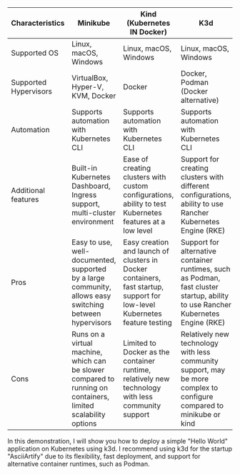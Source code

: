 | Characteristics           | Minikube                                               | Kind (Kubernetes IN Docker)                          | K3d                                                   |
|---------------------------|--------------------------------------------------------|------------------------------------------------------|-------------------------------------------------------|
| Supported OS           | Linux, macOS, Windows                                  | Linux, macOS, Windows                                | Linux, macOS, Windows                                |
| Supported Hypervisors  | VirtualBox, Hyper-V, KVM, Docker                       | Docker                                               | Docker, Podman (Docker alternative)                 |
| Automation            | Supports automation with Kubernetes CLI   | Supports automation with Kubernetes CLI | Supports automation with Kubernetes CLI |
| Additional features         | Built-in Kubernetes Dashboard, Ingress support, multi-cluster environment | Ease of creating clusters with custom configurations, ability to test Kubernetes features at a low level | Support for creating clusters with different configurations, ability to use Rancher Kubernetes Engine (RKE) |
| Pros                 | Easy to use, well-documented, supported by a large community, allows easy switching between hypervisors | Easy creation and launch of clusters in Docker containers, fast startup, support for low-level Kubernetes feature testing | Support for alternative container runtimes, such as Podman, fast cluster startup, ability to use Rancher Kubernetes Engine (RKE) |
| Cons                  | Runs on a virtual machine, which can be slower compared to running on containers, limited scalability options | Limited to Docker as the container runtime, relatively new technology with less community support | Relatively new technology with less community support, may be more complex to configure compared to minikube or kind |


In this demonstration, I will show you how to deploy a simple "Hello World" application on Kubernetes using k3d. I recommend using k3d for the startup "AsciiArtify" due to its flexibility, fast deployment, and support for alternative container runtimes, such as Podman.

